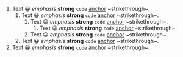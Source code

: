 1. Text 😀 *emphasis* **strong** `code` [anchor](href) ~strikethrough~.
	1. Text 😀 *emphasis* **strong** `code` [anchor](href) ~strikethrough~.
		1. Text 😀 *emphasis* **strong** `code` [anchor](href) ~strikethrough~.
			1. Text 😀 *emphasis* **strong** `code` [anchor](href) ~strikethrough~.
		1. Text 😀 *emphasis* **strong** `code` [anchor](href) ~strikethrough~.
	1. Text 😀 *emphasis* **strong** `code` [anchor](href) ~strikethrough~.
1. Text 😀 *emphasis* **strong** `code` [anchor](href) ~strikethrough~.
